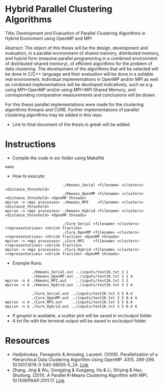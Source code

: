 # Hybrid Parallel Clustering Algorithms

Title: 
Development and Evaluation of Parallel Clustering Algorithms in Hybrid Enviroment using OpenMP and MPI

Abstract:
The object of this thesis will be the design, development and evaluation, in a parallel environment of
shared memory, distributed memory, and hybrid form (massive parallel programming in a combined
environment of distributed-shared memory), of efficient algorithms for the problem of data clustering.
The development of the algorithms that will be selected will be done in C/C++ language and their
evaluation will be done in a suitable real environment. Individual implementations in OpenMP and/or
MPI as well as combined implementations will be developed indicatively, such as e.g. using
MPI+OpenMP and/or using MPI+MPI Shared Memory, and corresponding comparative
measurements and conclusions will be drawn.

For this thesis parallel implementations were made for the clustering algorithms Kmeans and CURE.
Further implementations of parallel clustering algorithms may be added in this repo.

- Link to final document of the thesis in greek will be added.

# Instructions

- Compile the code in src folder using Makefile
```
make
```

- How to execute:
```
                          ./Kmeans_Serial <filename> <clusters> <distance_threshold>
                          ./Kmeans_OpenMP <filename> <clusters> <distance_threshold> <OpenMP threads>
mpirun -n <mpi processes> ./Kmeans_MPI    <filename> <clusters> <distance_threshold>
mpirun -n <mpi processes> ./Kmeans_Hybrid <filename> <clusters> <distance_threshold> <OpenMP threads>

                          ./Cure_Serial <filename> <clusters> <representatives> <shrink fraction>
                          ./Cure_OpenMP <filename> <clusters> <representatives> <shrink fraction> <OpenMP threads>
mpirun -n <mpi processes> ./Cure_MPI    <filename> <clusters> <representatives> <shrink fraction>
mpirun -n <mpi processes> ./Cure_Hybrid <filename> <clusters> <representatives> <shrink fraction> <OpenMP threads>
```

- Example Runs:
```
            ./Kmeans_Serial.out ../inputs/test1K.txt 3 1
            ./Kmeans_OpenMP.out ../inputs/test1K.txt 3 1 4
mpirun -n 4 ./Kmeans_MPI.out    ../inputs/test1K.txt 3 1
mpirun -n 4 ./Kmeans_Hybrid.out ../inputs/test1K.txt 3 1 4

            ./Cure_Serial.out ../inputs/test1K.txt 3 5 0.4
            ./Cure_OpenMP.out ../inputs/test1K.txt 3 5 0.4 4
mpirun -n 4 ./Cure_MPI.out    ../inputs/test1K.txt 3 5 0.4
mpirun -n 4 ./Cure_Hybrid.out ../inputs/test1K.txt 3 5 0.4 4
```

- If gnuplot is available, a scatter plot will be saved in src/output folder.
- A txt file with the terminal output will be saved in src/output folder.

# Resources
- Hadjidoukas, Panagiotis & Amsaleg, Laurent. (2006). Parallelization of a Hierarchical Data Clustering Algorithm Using OpenMP. 4315. 289-299. 10.1007/978-3-540-68555-5_24. [Link](https://www.researchgate.net/publication/220875737_Parallelization_of_a_Hierarchical_Data_Clustering_Algorithm_Using_OpenMP)
- Zhang, Jing & Wu, Gongqing & Xuegang, Hu & Li, Shiying & Hao, Shuilong. (2011). A Parallel K-Means Clustering Algorithm with MPI. 10.1109/PAAP.2011.17. [Link](https://www.researchgate.net/publication/239764038_A_Parallel_K-Means_Clustering_Algorithm_with_MPI)
